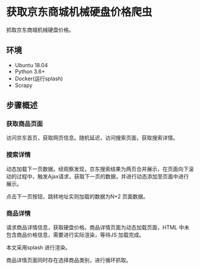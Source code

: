 # 获取京东商城机械硬盘价格爬虫

抓取京东商城机械硬盘价格。

## 环境

+ Ubuntu 18.04
+ Python 3.6+
+ Docker(运行splash)
+ Scrapy 

## 步骤概述

### 获取商品页面

访问京东首页，获取网页信息。随机延迟，访问搜索页面，获取搜索详情。

### 搜索详情

动态加载下一页数据。经观察发现，京东搜索结果为两页合并展示，在页面向下滚动的过程中，触发Ajax请求，获取下一页的数据，并进行动态添加至页面中进行展示。

点击下一页按钮，跳转地址实则加载的数据为N+2 页面数据。

### 商品详情

请求商品详情信息，获取硬盘价格。商品详情页面为动态加载页面，HTML 中未包含商品价格信息，需要进行实际渲染，等待JS 加载完成。

本文采用splash 进行渲染。

商品详情页面同时存在选择商品类别，进行循环抓取。 